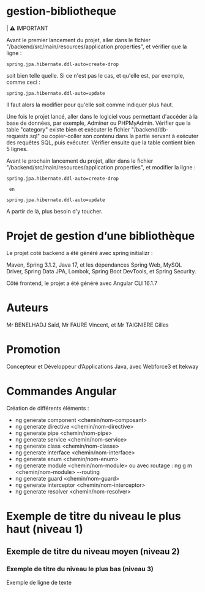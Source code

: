 # gestion-bibliotheque

| :warning: IMPORTANT

Avant le premier lancement du projet, aller dans le fichier "/backend/src/main/resources/application.properties", et vérifier que la ligne :
```properties
spring.jpa.hibernate.ddl-auto=create-drop
```
soit bien telle quelle.
Si ce n'est pas le cas, et qu'elle est, par exemple, comme ceci :
```properties
spring.jpa.hibernate.ddl-auto=update
```
Il faut alors la modifier pour qu'elle soit comme indiquer plus haut.

Une fois le projet lancé, aller dans le logiciel vous permettant d'accéder à la base de données, par exemple, Adminer ou PHPMyAdmin.
Vérifier que la table "category" existe bien et exécuter le fichier "/backend/db-requests.sql" ou copier-coller son contenu dans la partie servant à exécuter des requêtes SQL, puis exécuter.
Vérifier ensuite que la table contient bien 5 lignes.

Avant le prochain lancement du projet, aller dans le fichier "/backend/src/main/resources/application.properties", et modifier la ligne :
```properties
spring.jpa.hibernate.ddl-auto=create-drop
```
     en
```properties
spring.jpa.hibernate.ddl-auto=update
```
A partir de là, plus besoin d'y toucher.

# Projet de gestion d’une bibliothèque

Le projet coté backend a été généré avec spring initializr :

Maven, Spring 3.1.2, Java 17, et les dépendances Spring Web, MySQL Driver, Spring Data JPA, Lombok, Spring Boot DevTools, et Spring Security.

Côté frontend, le projet a été généré avec Angular CLI 16.1.7

# Auteurs

Mr BENELHADJ Saïd, Mr FAURE Vincent, et Mr TAIGNIERE Gilles

# Promotion

Concepteur et Développeur d’Applications Java, avec Webforce3 et Itekway

# Commandes Angular

Création de différents éléments :

- ng generate component <chemin/nom-composant>
- ng generate directive <chemin/nom-directive>
- ng generate pipe <chemin/nom-pipe>
- ng generate service <chemin/nom-service>
- ng generate class <chemin/nom-classe>
- ng generate interface <chemin/nom-interface>
- ng generate enum <chemin/nom-enum>
- ng generate module <chemin/nom-module>
     ou avec routage : ng g m <chemin/nom-module> --routing
- ng generate guard <chemin/nom-guard>
- ng generate interceptor <chemin/nom-interceptor>
- ng generate resolver <chemin/nom-resolver>

# Exemple de titre du niveau le plus haut (niveau 1)

## Exemple de titre du niveau moyen (niveau 2)

### Exemple de titre du niveau le plus bas (niveau 3)

Exemple de ligne de texte

